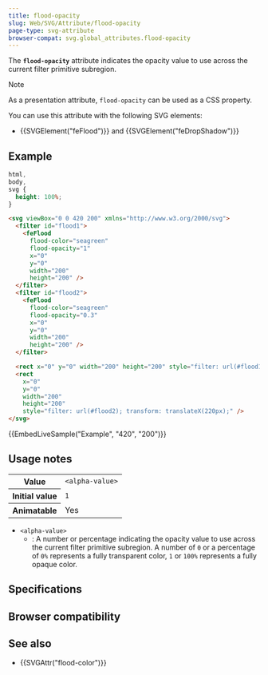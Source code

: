 ```yaml
---
title: flood-opacity
slug: Web/SVG/Attribute/flood-opacity
page-type: svg-attribute
browser-compat: svg.global_attributes.flood-opacity
---
```




The **`flood-opacity`** attribute indicates the opacity value to use across the current filter primitive subregion.

> [!NOTE]
> As a presentation attribute, `flood-opacity` can be used as a CSS property.

You can use this attribute with the following SVG elements:

- {{SVGElement("feFlood")}} and {{SVGElement("feDropShadow")}}

## Example

```css hidden
html,
body,
svg {
  height: 100%;
}
```

```html
<svg viewBox="0 0 420 200" xmlns="http://www.w3.org/2000/svg">
  <filter id="flood1">
    <feFlood
      flood-color="seagreen"
      flood-opacity="1"
      x="0"
      y="0"
      width="200"
      height="200" />
  </filter>
  <filter id="flood2">
    <feFlood
      flood-color="seagreen"
      flood-opacity="0.3"
      x="0"
      y="0"
      width="200"
      height="200" />
  </filter>

  <rect x="0" y="0" width="200" height="200" style="filter: url(#flood1);" />
  <rect
    x="0"
    y="0"
    width="200"
    height="200"
    style="filter: url(#flood2); transform: translateX(220px);" />
</svg>
```

{{EmbedLiveSample("Example", "420", "200")}}

## Usage notes

<table class="properties">
  <tbody>
    <tr>
      <th scope="row">Value</th>
      <td><code>&#x3C;alpha-value></code></td>
    </tr>
    <tr>
      <th scope="row">Initial value</th>
      <td><code>1</code></td>
    </tr>
    <tr>
      <th scope="row">Animatable</th>
      <td>Yes</td>
    </tr>
  </tbody>
</table>

- `<alpha-value>`
  - : A number or percentage indicating the opacity value to use across the current filter primitive subregion.
    A number of `0` or a percentage of `0%` represents a fully transparent color, `1` or `100%` represents a fully opaque color.

## Specifications



## Browser compatibility



## See also

- {{SVGAttr("flood-color")}}
